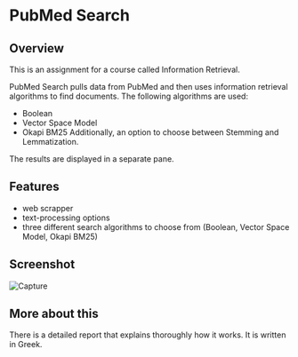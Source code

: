# PubMed Search
## Overview
This is an assignment for a course called Information Retrieval.

PubMed Search pulls data from PubMed and then uses information retrieval algorithms to find documents.
The following algorithms are used:
- Boolean
- Vector Space Model
- Okapi BM25
Additionally, an option to choose between Stemming and Lemmatization.

The results are displayed in a separate pane.

## Features
- web scrapper
- text-processing options
- three different search algorithms to choose from (Boolean, Vector Space Model, Okapi BM25)

## Screenshot
![Capture](https://github.com/user-attachments/assets/29bee2db-5060-4fe1-bf8f-bbd323053ce3)

## More about this
There is a detailed report that explains thoroughly how it works. It is written in Greek.
